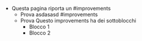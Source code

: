 - Questa pagina riporta un #improvements
	- Prova asdasasd #improvements
	- Prova Questo improvements ha dei sottoblocchi
		- Blocco 1
		- Blocco 2